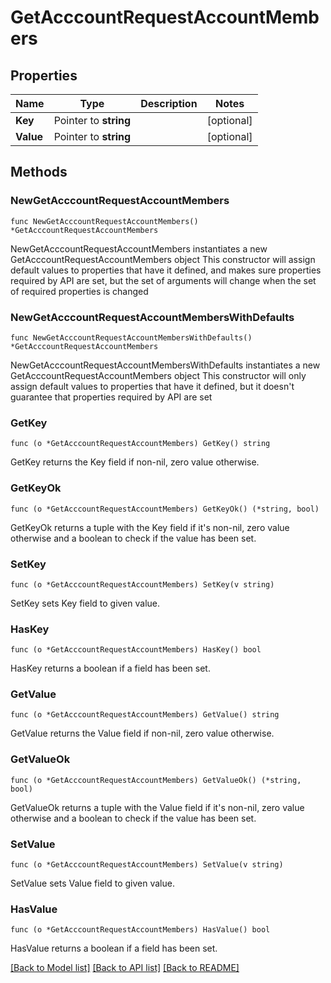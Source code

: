 # GetAcccountRequestAccountMembers

## Properties

Name | Type | Description | Notes
------------ | ------------- | ------------- | -------------
**Key** | Pointer to **string** |  | [optional] 
**Value** | Pointer to **string** |  | [optional] 

## Methods

### NewGetAcccountRequestAccountMembers

`func NewGetAcccountRequestAccountMembers() *GetAcccountRequestAccountMembers`

NewGetAcccountRequestAccountMembers instantiates a new GetAcccountRequestAccountMembers object
This constructor will assign default values to properties that have it defined,
and makes sure properties required by API are set, but the set of arguments
will change when the set of required properties is changed

### NewGetAcccountRequestAccountMembersWithDefaults

`func NewGetAcccountRequestAccountMembersWithDefaults() *GetAcccountRequestAccountMembers`

NewGetAcccountRequestAccountMembersWithDefaults instantiates a new GetAcccountRequestAccountMembers object
This constructor will only assign default values to properties that have it defined,
but it doesn't guarantee that properties required by API are set

### GetKey

`func (o *GetAcccountRequestAccountMembers) GetKey() string`

GetKey returns the Key field if non-nil, zero value otherwise.

### GetKeyOk

`func (o *GetAcccountRequestAccountMembers) GetKeyOk() (*string, bool)`

GetKeyOk returns a tuple with the Key field if it's non-nil, zero value otherwise
and a boolean to check if the value has been set.

### SetKey

`func (o *GetAcccountRequestAccountMembers) SetKey(v string)`

SetKey sets Key field to given value.

### HasKey

`func (o *GetAcccountRequestAccountMembers) HasKey() bool`

HasKey returns a boolean if a field has been set.

### GetValue

`func (o *GetAcccountRequestAccountMembers) GetValue() string`

GetValue returns the Value field if non-nil, zero value otherwise.

### GetValueOk

`func (o *GetAcccountRequestAccountMembers) GetValueOk() (*string, bool)`

GetValueOk returns a tuple with the Value field if it's non-nil, zero value otherwise
and a boolean to check if the value has been set.

### SetValue

`func (o *GetAcccountRequestAccountMembers) SetValue(v string)`

SetValue sets Value field to given value.

### HasValue

`func (o *GetAcccountRequestAccountMembers) HasValue() bool`

HasValue returns a boolean if a field has been set.


[[Back to Model list]](../README.md#documentation-for-models) [[Back to API list]](../README.md#documentation-for-api-endpoints) [[Back to README]](../README.md)


